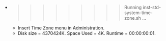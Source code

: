 * >>>>>>>>> Running inst-std-system-time-zone.sh ...
  * Insert Time Zone menu in Administration.
  * Disk size = 4370424K. Space Used = 4K. Runtime = 00:00:00:01.
